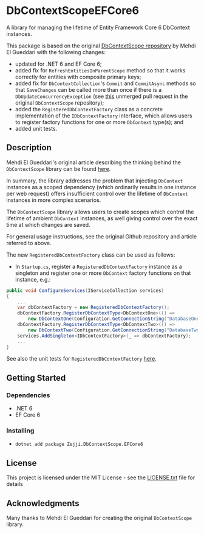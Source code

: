 # DbContextScopeEFCore6

A library for managing the lifetime of Entity Framework Core 6 DbContext instances.

This package is based on the original [DbContextScope repository](https://github.com/mehdime/DbContextScope) by Mehdi El Gueddari with the following changes:

- updated for .NET 6 and EF Core 6;
- added fix for `RefreshEntitiesInParentScope` method so that it works correctly for entities with composite primary keys;
- added fix for `DbContextCollection`'s `Commit` and `CommitAsync` methods so that `SaveChanges` can be called more than once if there is a `DbUpdateConcurrencyException` (see [this](https://github.com/mehdime/DbContextScope/pull/31) unmerged pull request in the original `DbContextScope` repository);
- added the `RegisteredDbContextFactory` class as a concrete implementation of the `IDbContextFactory` interface, which allows users to register factory functions for one or more `DbContext` type(s); and
- added unit tests.

## Description

Mehdi El Gueddari's original article describing the thinking behind the `DbContextScope` library can be found [here](https://mehdi.me/ambient-dbcontext-in-ef6/).

In summary, the library addresses the problem that injecting `DbContext` instances as a scoped dependency (which ordinarily results in one instance per web request) offers insufficient control over the lifetime of `DbContext` instances in more complex scenarios. 

The `DbContextScope` library allows users to create scopes which control the lifetime of ambient `DbContext` instances, as well giving control over the exact time at which changes are saved.

For general usage instructions, see the original Github repository and article referred to above.

The new `RegisteredDbContextFactory` class can be used as follows:

- In `Startup.cs`, register a `RegisteredDbContextFactory` instance as a singleton and register one or more `DbContext` factory functions on that instance, e.g.:
``` csharp
public void ConfigureServices(IServiceCollection services)
{
    ...
    var dbContextFactory = new RegisteredDbContextFactory();
    dbContextFactory.RegisterDbContextType<DbContextOne>(() =>
        new DbContextOne(Configuration.GetConnectionString("DatabaseOne"));
    dbContextFactory.RegisterDbContextType<DbContextTwo>(() =>
        new DbContextTwo(Configuration.GetConnectionString("DatabaseTwo"));
    services.AddSingleton<IDbContextFactory>(_ => dbContextFactory);
    ...
}
```

See also the unit tests for `RegisteredDbContextFactory` [here](./DbContextScope.Tests/RegisteredDbContextFactoryTests.cs).

## Getting Started

### Dependencies

- .NET 6
- EF Core 6

### Installing

- `dotnet add package Zejji.DbContextScope.EFCore6`

## License

This project is licensed under the MIT License - see the [LICENSE.txt](./DbContextScope/LICENSE.txt) file for details

## Acknowledgments

Many thanks to Mehdi El Gueddari for creating the original `DbContextScope` library.